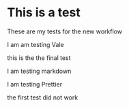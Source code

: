 # This is a test

These are my tests for the new workflow

I am am testing Vale

this is the the final test

I am testing markdown

I am testing Prettier

the first test did not work
